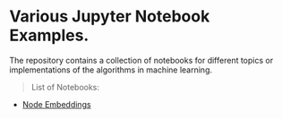 # Various Jupyter Notebook Examples.

The repository contains a collection of notebooks for different topics or 
implementations of the algorithms in machine learning.

>List of Notebooks:
- [Node Embeddings](https://github.com/gurkandyilmaz/courses-and-tutorials/blob/master/machine_learning/JupyterNotebooks/NodeEmbeddings.ipynb)

